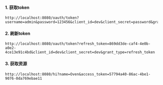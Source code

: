 #### 1. 获取token
```
http://localhost:8080/oauth/token?username=admin&password=123456&client_id=dev&client_secret=password&grant_type=password
```
#### 2. 刷新token
```
http://localhost:8080/oauth/token?refresh_token=869dd3de-caf4-4e0b-a0e2-4ce13e91c4bd&client_id=dev&client_secret=dev&grant_type=refresh_token
```

#### 3. 获取资源
```
http://localhost:8080/hi?name=Oven&access_token=57794a40-86ac-4be1-9076-0da769ebae11
```